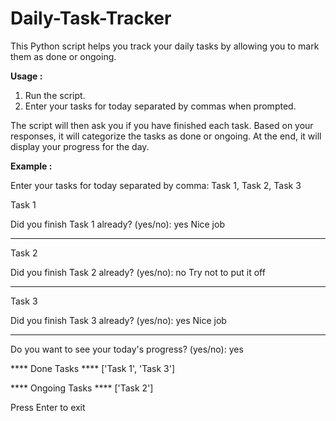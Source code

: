 # **Daily-Task-Tracker**

This Python script helps you track your daily tasks by allowing you to mark them as done or ongoing.

**Usage :**

1. Run the script.
2. Enter your tasks for today separated by commas when prompted.

The script will then ask you if you have finished each task. Based on your responses, it will categorize the tasks as done or ongoing. At the end, it will display your progress for the day.

**Example :**

Enter your tasks for today separated by comma: Task 1, Task 2, Task 3

Task 1

Did you finish Task 1 already? (yes/no): yes
Nice job
________

Task 2

Did you finish Task 2 already? (yes/no): no
Try not to put it off
________

Task 3

Did you finish Task 3 already? (yes/no): yes
Nice job
________

Do you want to see your today's progress? (yes/no): yes

**** Done Tasks ****
['Task 1', 'Task 3']

**** Ongoing Tasks ****
['Task 2']

Press Enter to exit
